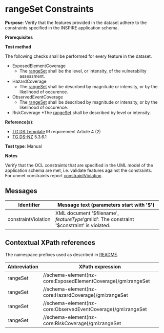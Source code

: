 # rangeSet Constraints

**Purpose**: Verify that the features provided in the dataset adhere to the constraints specified in the INSPIRE application schema.

**Prerequisites**

**Test method**

The following checks shall be performed for every feature in the dataset.

* ExposedElementCoverage
	* The [rangeSet](#rangeSetEEC) shall be the level, or intensity, of the vulnerability assessment.
* HazardCoverage
	* The [rangeSet](#rangeSetHC) shall be described by magnitude or intensity, or by the likelihood of occurence.
* ObservedEventCoverage
	* The [rangeSet](#rangeSetOEC) shall be described by magnitude or intensity, or by the likelihood of occurence.
* RiskCoverage
	*The [rangeSet](#rangeSetRC) shall be described by level or intensity.


**Reference(s)**: 

* [TG DS Template](./README.md#ref_TG_DS_tmpl) IR requirement Article 4 (2)
* [TG DS-NZ](./README.md#ref_TG_DS_NZ) 5.3.6.1

**Test type**: Manual

**Notes** 

Verify that the OCL constraints that are specified in the UML model of the application schema are met, i.e. validate features against the constraints. For unmet constraints report [constraintViolation](#constraintViolation).

## Messages

Identifier  |  Message text (parameters start with '$')
---------------------------------------------------------- | -------------------------------------------------------------------------
constraintViolation <a name="constraintViolation"/>  |  XML document '$filename', $featureType '$gmlid': The constraint '$constraint' is violated.

## Contextual XPath references

The namespace prefixes used as described in [README](./README.md#namespaces).

Abbreviation                                               |  XPath expression                     
---------------------------------------------------------- | -------------------------------------
rangeSet <a name="rangeSetEEC"></a> | //schema-element(nz-core:ExposedElementCoverage)/gml:rangeSet
rangeSet <a name="rangeSetHC"></a> | //schema-element(nz-core:HazardCoverage)/gml:rangeSet
rangeSet <a name="rangeSetOEC"></a> | //schema-element(nz-core:ObservedEventCoverage)/gml:rangeSet
rangeSet <a name="rangeSetRC"></a> | //schema-element(nz-core:RiskCoverage)/gml:rangeSet
